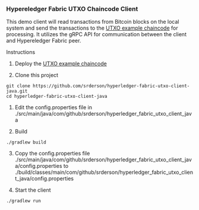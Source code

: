 ### Hypereledger Fabric UTXO Chaincode Client

This demo client will read transactions from Bitcoin blocks on the local system and send the transactions to the [UTXO example chaincode](https://github.com/hyperledger/fabric/tree/master/examples/chaincode/go/utxo) for processing. It utilizes the gRPC API for communication between the client and Hypereledger Fabric peer.

Instructions

1. Deploy the [UTXO example chaincode](https://github.com/hyperledger/fabric/tree/master/examples/chaincode/go/utxo)

1. Clone this project
```
git clone https://github.com/srderson/hyperledger-fabric-utxo-client-java.git
cd hyperledger-fabric-utxo-client-java
```

1. Edit the config.properties file in ./src/main/java/com/github/srderson/hyperledger_fabric_utxo_client_java

2. Build
```
./gradlew build
```

3. Copy the config.properties file ./src/main/java/com/github/srderson/hyperledger_fabric_utxo_client_java/config.properties to ./build/classes/main/com/github/srderson/hyperledger_fabric_utxo_client_java/config.properties

4. Start the client
```
./gradlew run
```

